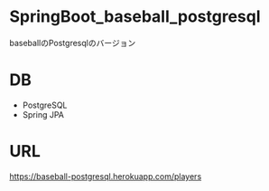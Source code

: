 # SpringBoot_baseball_postgresql
baseballのPostgresqlのバージョン

# DB
- PostgreSQL
- Spring JPA

# URL
https://baseball-postgresql.herokuapp.com/players
